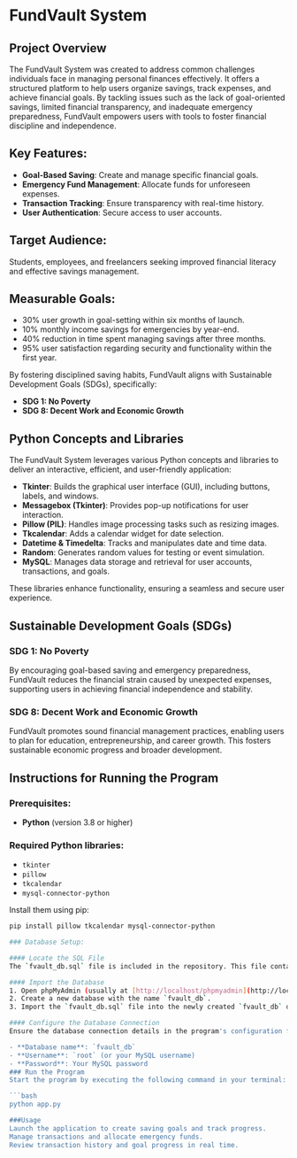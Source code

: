 # FundVault System

## Project Overview
The FundVault System was created to address common challenges individuals face in managing personal finances effectively. It offers a structured platform to help users organize savings, track expenses, and achieve financial goals. By tackling issues such as the lack of goal-oriented savings, limited financial transparency, and inadequate emergency preparedness, FundVault empowers users with tools to foster financial discipline and independence.

## Key Features:
- **Goal-Based Saving**: Create and manage specific financial goals.
- **Emergency Fund Management**: Allocate funds for unforeseen expenses.
- **Transaction Tracking**: Ensure transparency with real-time history.
- **User Authentication**: Secure access to user accounts.

## Target Audience:
Students, employees, and freelancers seeking improved financial literacy and effective savings management.

## Measurable Goals:
- 30% user growth in goal-setting within six months of launch.
- 10% monthly income savings for emergencies by year-end.
- 40% reduction in time spent managing savings after three months.
- 95% user satisfaction regarding security and functionality within the first year.

By fostering disciplined saving habits, FundVault aligns with Sustainable Development Goals (SDGs), specifically:

- **SDG 1: No Poverty**
- **SDG 8: Decent Work and Economic Growth**

## Python Concepts and Libraries
The FundVault System leverages various Python concepts and libraries to deliver an interactive, efficient, and user-friendly application:

- **Tkinter**: Builds the graphical user interface (GUI), including buttons, labels, and windows.
- **Messagebox (Tkinter)**: Provides pop-up notifications for user interaction.
- **Pillow (PIL)**: Handles image processing tasks such as resizing images.
- **Tkcalendar**: Adds a calendar widget for date selection.
- **Datetime & Timedelta**: Tracks and manipulates date and time data.
- **Random**: Generates random values for testing or event simulation.
- **MySQL**: Manages data storage and retrieval for user accounts, transactions, and goals.

These libraries enhance functionality, ensuring a seamless and secure user experience.

## Sustainable Development Goals (SDGs)

### **SDG 1: No Poverty**
By encouraging goal-based saving and emergency preparedness, FundVault reduces the financial strain caused by unexpected expenses, supporting users in achieving financial independence and stability.

### **SDG 8: Decent Work and Economic Growth**
FundVault promotes sound financial management practices, enabling users to plan for education, entrepreneurship, and career growth. This fosters sustainable economic progress and broader development.

## Instructions for Running the Program

### Prerequisites:
- **Python** (version 3.8 or higher)

### Required Python libraries:
- `tkinter`
- `pillow`
- `tkcalendar`
- `mysql-connector-python`

Install them using pip:
```bash
pip install pillow tkcalendar mysql-connector-python

### Database Setup:

#### Locate the SQL File
The `fvault_db.sql` file is included in the repository. This file contains the database structure and initial data.

#### Import the Database
1. Open phpMyAdmin (usually at [http://localhost/phpmyadmin](http://localhost/phpmyadmin)).
2. Create a new database with the name `fvault_db`.
3. Import the `fvault_db.sql` file into the newly created `fvault_db` database via the Import tab.

#### Configure the Database Connection
Ensure the database connection details in the program's configuration file match your MySQL server:

- **Database name**: `fvault_db`
- **Username**: `root` (or your MySQL username)
- **Password**: Your MySQL password
### Run the Program
Start the program by executing the following command in your terminal:

```bash
python app.py

###Usage
Launch the application to create saving goals and track progress.
Manage transactions and allocate emergency funds.
Review transaction history and goal progress in real time.
